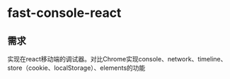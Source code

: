# fast-console-react
## 需求
实现在react移动端的调试器。对比Chrome实现console、network、timeline、store（cookie、localStorage）、elements的功能